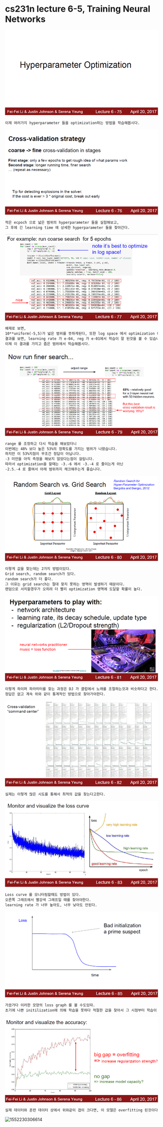 # cs231n lecture 6-5, Training Neural Networks



![1552229724514](../images/2019-03-11-1552229724514.png)





```markdown
이제 여러가지 hyperparameter 들을 optimization하는 방법을 학습해봅시다.
```



![1552229733761](../images/2019-03-11-1552229733761.png)



```markdown
적은 ecpoch 으로 넓은 범위의 hyperparameter 들을 실험해보고,
그 후에 긴 learning time 에 상세한 hyperparameter 들을 찾아간다.
```



![1552229741159](../images/2019-03-11-1552229741159.png)



```markdown
예제로 보면,
10**uniform(-5,5)가 넓은 범위를 뜻하게된다, 또한 log space 에서 optimization 하는것이 좋다고한다.
결과를 보면, learning rate 가 e-04, reg 가 e-01에서 학습이 잘 된것을 볼 수 있습니다.
이제 이 결과를 가지고 좁은 범위에서 학습해봅시다.
```



![1552229759734](../images/2019-03-11-1552229759734.png)

```markdown
range 를 조정하고 다시 학습을 해보았더니
이번에는 48% 보다 높은 53%의 정확도를 가지는 범위가 나왔습니다.
하지만 이 53%지점이 무조건 정답이 아닙니다.
-3 미만을 아직 측정을 해보지 않았다는점이 걸립니다.
따라서 optimization을 할때는 -3.-6 에서 -3.-4 로 줄이는게 아닌
-2.5.-4 로 줄여서 아래 범위까지 채크해주는게 좋습니다.
```







![1552230255075](../images/2019-03-11-1552230255075.png)



```markdown
이렇게 값을 찾는데는 2가지 방법이있다.
Grid search, random search가 있다.
random search가 더 좋다.
그 이유는 grid search는 절대 찾지 못하는 영역이 발생하기 때문이다.
랜덤으로 서치할경우가 오히려 더 빨리 optimization 영역에 도달할 확률이 높다.
```



![1552230264394](../images/2019-03-11-1552230264394.png)



```markdown
이렇게 하이퍼 파라미터를 찾는 과정은 DJ 가 클럽에서 노래를 조절하는것과 비슷하다고 한다.
정답은 없고 계속 위와 같이 통계적인 방법으로 찾아가야한다.
```



![1552230271640](../images/2019-03-11-1552230271640.png)



```markdown
실제는 이렇게 많은 시도를 통해서 최적의 값을 찾는다고한다.
```



![1552230278649](../images/2019-03-11-1552230278649.png)



```markdown
Loss curve 를 모니터링할때도 방법이 있다.
오른쪽 그래프에서 빨강색 그래프일 때를 찾아야한다.
learning rate 가 너무 높아도, 너무 낮아도 안된다. 
```



![1552230287019](../images/2019-03-11-1552230287019.png)



```markdown
가끔가다 이러한 모양의 loss graph 를 볼 수도있따.
초기에 나쁜 initilization에 의해 학습을 못하다 적절한 값을 찾아서 그 시점부터 학습이 시작된것이다.
```



![1552230295461](../images/2019-03-11-1552230295461.png)



```markdown
실제 데이터와 훈련 데이터 상에서 위와같이 갭이 크다면, 이 모델은 overfitting 된것이다.
```



![1552230306614]()